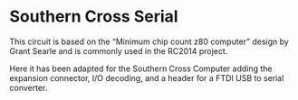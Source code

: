 
# Southern Cross Serial

This circuit is based on the “Minimum chip count z80 computer” design by Grant Searle and is commonly used in the RC2014 project.

Here it has been adapted for the Southern Cross Computer adding the expansion connector, I/O decoding, 
and a header for a FTDI USB to serial converter.
